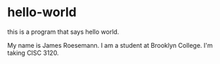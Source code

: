 # hello-world
this is a program that says hello world.

My name is James Roesemann.
I am a student at Brooklyn College.
I'm taking CISC 3120.

